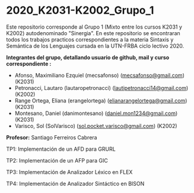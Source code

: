 # 2020_K2031-K2002_Grupo_1

Este repositorio corresponde al Grupo 1 (Mixto entre los cursos K2031 y K2002) autodenominado "Sinergia". En este repositorio se encontraran todos los trabajos practicos correspondientes a la materia Sintaxis y Semántica de los Lenguajes cursada en la UTN-FRBA ciclo lectivo 2020.


**Integrantes del grupo, detallando usuario de github, mail y curso correspondiente :**

* Afonso, Maximiliano Ezquiel (mecsafonso) (mecsafonso@gmail.com) (K2031)
* Petronacci, Lautaro (lautaropetronacci) (lautipetronacci14@gmail.com) (K2002)
* Range Ortega, Eliana (erangelortega) (elianarangelortega@gmail.com) (K2031)
* Montesano, Daniel (danimontesano) (daniel.mon1234@gmail.com) (K2031)
* Varisco, Sol (SolVarisco) (sol.pocket.varisco@gmail.com) (K2002)

**Profesor:** 
Santiago Ferreiros Cabrera 

TP1: Implementación de un AFD para GRURL

TP2: Implementación de un AFP para GIC

TP3: Implementación de Analizador Léxico en FLEX

TP4: Implementación de Analizador Sintáctico en BISON

